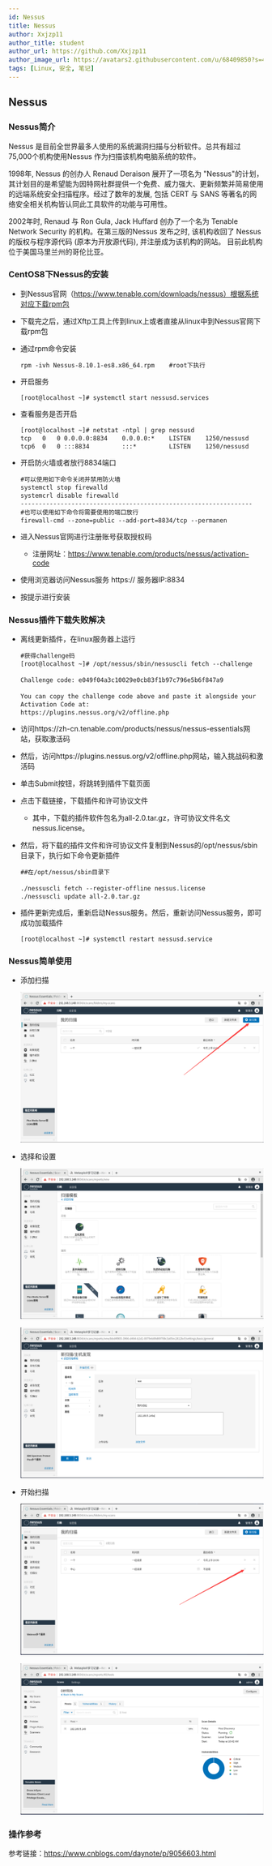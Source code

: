 ```yaml
---
id: Nessus
title: Nessus
author: Xxjzp11
author_title: student
author_url: https://github.com/Xxjzp11
author_image_url: https://avatars2.githubusercontent.com/u/68409850?s=460&u=144d3c818e76fe4b88687db84279fad48b198818&v=4
tags: [Linux, 安全, 笔记]
---
```


## Nessus

### Nessus简介

Nessus 是目前全世界最多人使用的系统漏洞扫描与分析软件。总共有超过75,000个机构使用Nessus 作为扫描该机构电脑系统的软件。

1998年, Nessus 的创办人 Renaud Deraison 展开了一项名为 "Nessus"的计划，其计划目的是希望能为因特网社群提供一个免费、威力强大、更新频繁并简易使用的远端系统安全扫描程序。经过了数年的发展, 包括 CERT 与 SANS 等著名的网络安全相关机构皆认同此工具软件的功能与可用性。

2002年时, Renaud 与 Ron Gula, Jack Huffard 创办了一个名为 Tenable Network Security 的机构。在第三版的Nessus 发布之时, 该机构收回了 Nessus 的版权与程序源代码 (原本为开放源代码), 并注册成为该机构的网站。 目前此机构位于美国马里兰州的哥伦比亚。

<!--truncate-->

### CentOS8下Nessus的安装

- 到Nessus官网（https://www.tenable.com/downloads/nessus）根据系统对应下载rpm包

- 下载完之后，通过Xftp工具上传到linux上或者直接从linux中到Nessus官网下载rpm包

- 通过rpm命令安装

  ``` 
  rpm -ivh Nessus-8.10.1-es8.x86_64.rpm    #root下执行
  ```

- 开启服务

  ``` 
  [root@localhost ~]# systemctl start nessusd.services
  ```

- 查看服务是否开启

  ``` 
  [root@localhost ~]# netstat -ntpl | grep nessusd
  tcp   0   0 0.0.0.0:8834    0.0.0.0:*    LISTEN    1250/nessusd  
  tcp6  0   0 :::8834         :::*         LISTEN    1250/nessusd  
  ```

- 开启防火墙或者放行8834端口

  ``` 
  #可以使用如下命令关闭并禁用防火墙
  systemctl stop firewalld
  systemcrl disable firewalld
  ----------------------------------------------------------------
  #也可以使用如下命令将需要使用的端口放行
  firewall-cmd --zone=public --add-port=8834/tcp --permanen
  ```

- 进入Nessus官网进行注册账号获取授权码

  - 注册网址：https://www.tenable.com/products/nessus/activation-code

- 使用浏览器访问Nessus服务 https:// 服务器IP:8834

- 按提示进行安装

### Nessus插件下载失败解决

- 离线更新插件，在linux服务器上运行

  ``` 
  #获得challenge码
  [root@localhost ~]# /opt/nessus/sbin/nessuscli fetch --challenge
  
  Challenge code: e049f04a3c10029e0cb83f1b97c796e5b6f847a9
  
  You can copy the challenge code above and paste it alongside your
  Activation Code at:
  https://plugins.nessus.org/v2/offline.php
  ```

- 访问https://zh-cn.tenable.com/products/nessus/nessus-essentials网站，获取激活码

- 然后，访问https://plugins.nessus.org/v2/offline.php网站，输入挑战码和激活码

- 单击Submit按钮，将跳转到插件下载页面

- 点击下载链接，下载插件和许可协议文件

  - 其中，下载的插件软件包名为all-2.0.tar.gz，许可协议文件名文nessus.license。

- 然后，将下载的插件文件和许可协议文件复制到Nessus的/opt/nessus/sbin目录下，执行如下命令更新插件

  ``` 
  ##在/opt/nessus/sbin目录下
  
  ./nessuscli fetch --register-offline nessus.license
  ./nessuscli update all-2.0.tar.gz
  ```

- 插件更新完成后，重新启动Nessus服务。然后，重新访问Nessus服务，即可成功加载插件

  ``` 
  [root@localhost ~]# systemctl restart nessusd.service
  ```

### Nessus简单使用

- 添加扫描

  ![image-20200616103816871](https://raw.githubusercontent.com/Xxjzp11/Xxjzp11_blog/master/blog/images/image-20200616103816871.png)

- 选择和设置

  ![image-20200616104026277](https://raw.githubusercontent.com/Xxjzp11/Xxjzp11_blog/master/blog/images/image-20200616104026277.png)

  ![image-20200616104156060](https://raw.githubusercontent.com/Xxjzp11/Xxjzp11_blog/master/blog/images/image-20200616104156060.png)

- 开始扫描

  ![image-20200616104223783](https://raw.githubusercontent.com/Xxjzp11/Xxjzp11_blog/master/blog/images/image-20200616104223783.png)

  ![image-20200616104323303](https://raw.githubusercontent.com/Xxjzp11/Xxjzp11_blog/master/blog/images/image-20200616104323303.png)

### 操作参考

参考链接：https://www.cnblogs.com/daynote/p/9056603.html